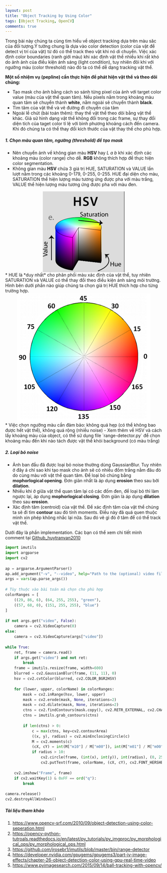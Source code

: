 ```yaml
---
layout: post
title: "Object Tracking by Using Color"
tags: [Object Tracking, OpenCV]
comments: true
---
```


Trong bài này chúng ta cùng tìm hiểu về object tracking dựa trên màu săc của đối tượng.Ý tưởng chung là dựa vào color detection (color của vật để detect vị trí của vật) từ đó có thể track theo vật khi nó di chuyển. Việc xác định color boundaries (ranh giới màu) khi xác định vật thể nhiều khi rất khó do ảnh ảnh của điều kiện ánh sáng (light condition), tuy nhiên đôi khi với ngưỡng màu (color threshold) nào đó ta có thể dễ dạng tracking vật thể.

**Một số nhiệm vụ (pepline) cần thực hiện để phát hiện vật thể và theo dõi chúng:**
* Tạo mask cho ảnh bằng cách so sánh từng pixel của ảnh với target color value (màu của vật thể quan tâm). Nếu pixels nằm trong khoảng màu quan tâm sẽ chuyển thành **white**, nằm ngoài sẽ chuyển thành **black**.
* Tìm tâm của vật thể và vẽ đường đi chuyển của tâm
* Ngoài lề chút (bài toán thêm): thay thế vật thể theo dõi bằng vật thể khác. Giả sử hình dạng vật thể không đổi trong các frame, sự thay đổi diện tích của taget color tỉ lệ với bình phương khoảng cách đến camera. Khi đó chúng ta có thể thay đổi kích thước của vật thay thế cho phù hợp.

##### 1. Chọn màu quan tâm, ngưỡng (threshold) để tạo mask
* Nên chuyển ảnh về không gian màu **HSV** hay **L* a *b** khi xác định các khoảng màu (color range) cho dễ. **RGB** không thích hợp để thực hiện color segmentation. 
* Không gian màu **HSV** chứa 3 giá trị HUE, SATURATION và VALUE lần lượt nằm trong các khoảng 0-179, 0-255, 0-255. HUE đại diện cho màu, SATURATION thể hiện lượng màu tương ứng được pha với màu trắng, VALUE thể hiện lượng màu tương ứng được pha với màu đen.
<img src="../images/objecttrackingbycolor/0.png"  style="display:block; margin-left:auto; margin-right:auto">
* HUE là *duy nhất* cho phân phối màu xác định của vật thể, tuy nhiên SATURATION và VALUE có thể thay đổi theo điều kiện ánh sáng môi trường. Hình bên dưới phần nào giúp chúng ta chọn giá trị HUE thích hợp cho từng trường hợp.
<img src="../images/objecttrackingbycolor/1.png"  style="display:block; margin-left:auto; margin-right:auto">
* Việc chọn ngưỡng màu cần đảm bảo: không quá hẹp (có thể không bao được hết vật thể), không quá rộng (nhiều noise)
- Xem thêm về HSV và cách lấy khoảng màu của object, có thể sử dụng file `range-detector.py` để chọn khoảng màu đến khi nào tách được vật thể khỏi background (có màu trắng)

##### 2. Loại bỏ noise
* Ảnh ban đầu đã được loại bỏ noise thường dùng GaussianBlur. Tuy nhiên ở đây á chỉ sao khi tạo mask cho ảnh sẽ có nhiều đốm trắng nằm đâu đó do cùng màu với vật thể quan tâm. Để loại bỏ chúng bằng **mophorlogical opening**. Đơn giản nhất là áp dụng **erosion** theo sau bởi **dilation**.
* Nhiều khi ở giữa vật thể quan tâm lại có các đốm đen, để loại bỏ thì làm ngược lại, áp dụng **mophorlogical closing**. Đơn giản là áp dụng **dilation** theo sau **erosion**.
* Xác định tâm (centroid) của vật thể. Để xác định tâm của vật thể chúng ta sẽ đi tìm **contour** sau đó tính moments. Điều này đã quá quen thuộc mình xin phép không nhắc lại nữa. Sau đó vẽ gì đó ở tâm để có thể track vật thể.

Dưới đây là phần implementation. Các bạn có thể xem chi tiết mình comment tại [Github_huytranvan2010]()
```python
import imutils
import argparse
import cv2

ap = argparse.ArgumentParser()
ap.add_argument("-v", "--video", help="Path to the (optional) video file")
args = vars(ap.parse_args())

# Tùy thuộc vào bài toán mà chọn cho phù hợp
colorRanges = [
    ((29, 86, 6), (64, 255, 255), "green"),
    ((57, 68, 0), (151, 255, 255), "blue")
]

if not args.get("video", False):    
    camera = cv2.VideoCapture(0)
else:
    camera = cv2.VideoCapture(args["video"])

while True:  
    ret, frame = camera.read()
    if args.get("video") and not ret:   
        break
    frame = imutils.resize(frame, width=600)
    blurred = cv2.GaussianBlur(frame, (11, 11), 0)      
    hsv = cv2.cvtColor(blurred, cv2.COLOR_BGR2HSV) 

    for (lower, upper, colorName) in colorRanges:
        mask = cv2.inRange(hsv, lower, upper) 
        mask = cv2.erode(mask, None, iterations=2)  
        mask = cv2.dilate(mask, None, iterations=2)
        ctns = cv2.findContours(mask.copy(), cv2.RETR_EXTERNAL, cv2.CHAIN_APPROX_SIMPLE)
        ctns = imutils.grab_contours(ctns)

        if len(ctns) > 0:
            c = max(ctns, key=cv2.contourArea)    
            ((x, y), radius) = cv2.minEnclosingCircle(c)
            M = cv2.moments(c)
            (cX, cY) = int(M["m10"] / M["m00"]), int(M["m01"] / M["m00"])
            if radius > 10:
                cv2.circle(frame, (int(x), int(y)), int(radius), (0, 255, 0), 2)
                cv2.putText(frame, colorName, (cX, cY), cv2.FONT_HERSHEY_SIMPLEX, 1, (0, 255, 0), 2)

    cv2.imshow("Frame", frame)
    if cv2.waitKey(1) & 0xFF == ord("q"):
        break 

camera.release()
cv2.destroyAllWindows()
```
##### Tài liệu tham khảo
1. https://www.opencv-srf.com/2010/09/object-detection-using-color-seperation.html 
2. https://opencv-python-tutroals.readthedocs.io/en/latest/py_tutorials/py_imgproc/py_morphological_ops/py_morphological_ops.html
3. https://github.com/jrosebr1/imutils/blob/master/bin/range-detector
4. https://developer.nvidia.com/gpugems/gpugems3/part-iv-image-effects/chapter-26-object-detection-color-using-gpu-real-time-video
5. https://www.pyimagesearch.com/2015/09/14/ball-tracking-with-opencv/ 

